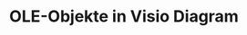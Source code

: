 ﻿---
title: OLE-Objekte in Visio Diagram
type: docs
weight: 230
url: /de/net/ole-objects-in-visio-diagram/
---
